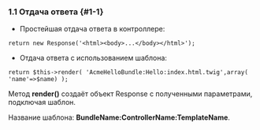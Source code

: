 ### 1.1 Отдача ответа {#1-1}

*   Простейшая отдача ответа в контроллере:

```return new Response('<html><body>...</body></html>');```

*   Отдача ответа с использованием шаблона:

```return $this->render( 'AcmeHelloBundle:Hello:index.html.twig',array( 'name'=>$name) );```

Метод **render()** создаёт объект Response с полученными параметрами, подключая шаблон.

Название шаблона: **BundleName:ControllerName:TemplateName**.